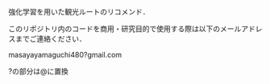 強化学習を用いた観光ルートのリコメンド．

このリポジトリ内のコードを商用・研究目的で使用する際は以下のメールアドレスまでご連絡ください．

masayayamaguchi480?gmail.com

?の部分は@に置換
